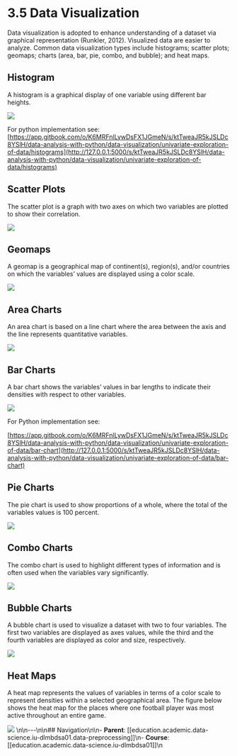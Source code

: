 # 3.5 Data Visualization

Data visualization is adopted to enhance understanding of a dataset via graphical representation (Runkler, 2012). Visualized data are easier to analyze. Common data visualization types include histograms; scatter plots; geomaps; charts (area, bar, pie, combo, and bubble); and heat maps.

## Histogram

A histogram is a graphical display of one variable using different bar heights.

![](<../../.gitbook/assets/image (1) (1).png>)

For python implementation see:\
[https://app.gitbook.com/o/K6MRFnlLywDsFX1JGmeN/s/ktTweaJR5kJSLDc8YSlH/data-analysis-with-python/data-visualization/univariate-exploration-of-data/histograms](http://127.0.0.1:5000/s/ktTweaJR5kJSLDc8YSlH/data-analysis-with-python/data-visualization/univariate-exploration-of-data/histograms)

## Scatter Plots

The scatter plot is a graph with two axes on which two variables are plotted to show their correlation.

![](<../../.gitbook/assets/image (1) (1) (1).png>)

## Geomaps

A geomap is a geographical map of continent(s), region(s), and/or countries on which the variables’ values are displayed using a color scale.

![](<../../.gitbook/assets/image (2) (1).png>)

## Area Charts

An area chart is based on a line chart where the area between the axis and the line represents quantitative variables.

![](<../../.gitbook/assets/image (3).png>)

## Bar Charts

A bar chart shows the variables’ values in bar lengths to indicate their densities with respect to other variables.

![](<../../.gitbook/assets/image (4).png>)

For Python implementation see:

[https://app.gitbook.com/o/K6MRFnlLywDsFX1JGmeN/s/ktTweaJR5kJSLDc8YSlH/data-analysis-with-python/data-visualization/univariate-exploration-of-data/bar-chart](http://127.0.0.1:5000/s/ktTweaJR5kJSLDc8YSlH/data-analysis-with-python/data-visualization/univariate-exploration-of-data/bar-chart)

## Pie Charts

The pie chart is used to show proportions of a whole, where the total of the variables values is 100 percent.

![](<../../.gitbook/assets/image (5).png>)

## Combo Charts

The combo chart is used to highlight different types of information and is often used when the variables vary significantly.

![](<../../.gitbook/assets/image (6).png>)

## Bubble Charts

A bubble chart is used to visualize a dataset with two to four variables. The first two variables are displayed as axes values, while the third and the fourth variables are displayed as color and size, respectively.

![](<../../.gitbook/assets/image (7).png>)

## Heat Maps

A heat map represents the values of variables in terms of a color scale to represent densities within a selected geographical area. The figure below shows the heat map for the places where one football player was most active throughout an entire game.

![](<../../.gitbook/assets/image (8).png>)
\n\n---\n\n## Navigation\n\n- **Parent**: [[education.academic.data-science.iu-dlmbdsa01.data-preprocessing]]\n- **Course**: [[education.academic.data-science.iu-dlmbdsa01]]\n